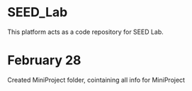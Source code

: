 # SEED_Lab
This platform acts as a code repository for SEED Lab.

# February 28
Created MiniProject folder, cointaining all info for MiniProject
